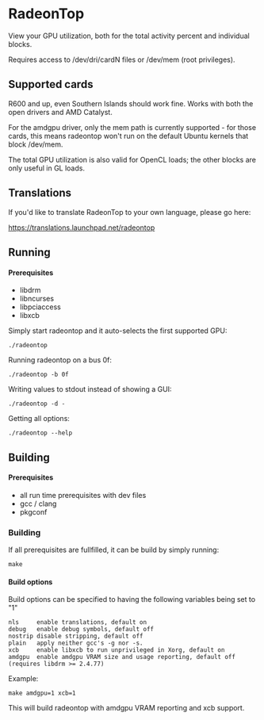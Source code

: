 RadeonTop
=========

View your GPU utilization, both for the total activity percent and individual blocks.

Requires access to /dev/dri/cardN files or /dev/mem (root privileges).

Supported cards
---------------

R600 and up, even Southern Islands should work fine.
Works with both the open drivers and AMD Catalyst.

For the amdgpu driver, only the mem path is currently supported -
for those cards, this means radeontop won't run on the default Ubuntu
kernels that block /dev/mem.

The total GPU utilization is also valid for OpenCL loads; the other blocks
are only useful in GL loads.

Translations
------------

If you'd like to translate RadeonTop to your own language, please go here:

https://translations.launchpad.net/radeontop

Running
-------

#### Prerequisites

* libdrm
* libncurses
* libpciaccess
* libxcb


Simply start radeontop and it auto-selects the first supported GPU:

    ./radeontop


Running radeontop on a bus 0f:

    ./radeontop -b 0f


Writing values to stdout instead of showing a GUI:

    ./radeontop -d -


Getting all options:

    ./radeontop --help


Building
--------

#### Prerequisites
* all run time prerequisites with dev files
* gcc / clang
* pkgconf

### Building
If all prerequisites are fullfilled, it can be build by simply running:

    make

#### Build options

Build options can be specified to having the following variables being set to "1"

    nls     enable translations, default on
    debug   enable debug symbols, default off
    nostrip disable stripping, default off
    plain   apply neither gcc's -g nor -s.
    xcb     enable libxcb to run unprivileged in Xorg, default on
    amdgpu  enable amdgpu VRAM size and usage reporting, default off (requires libdrm >= 2.4.77)


Example:

    make amdgpu=1 xcb=1

This will build radeontop with amdgpu VRAM reporting and xcb support.
